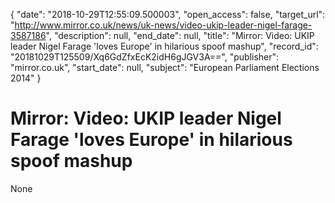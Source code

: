 {
  "date": "2018-10-29T12:55:09.500003", 
  "open_access": false, 
  "target_url": "http://www.mirror.co.uk/news/uk-news/video-ukip-leader-nigel-farage-3587186", 
  "description": null, 
  "end_date": null, 
  "title": "Mirror: Video: UKIP leader Nigel Farage 'loves Europe' in hilarious spoof mashup", 
  "record_id": "20181029T125509/Xq6GdZfxEcK2idH6gJGV3A==", 
  "publisher": "mirror.co.uk", 
  "start_date": null, 
  "subject": "European Parliament Elections 2014"
}

# Mirror: Video: UKIP leader Nigel Farage 'loves Europe' in hilarious spoof mashup

None